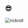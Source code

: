 ## 😎

![rickroll](https://github.com/Vince9090/Vince9090/assets/143236024/26badb65-4ff3-49ba-afa6-96702cfbf34a)
